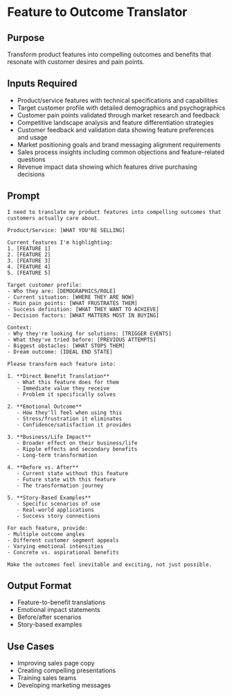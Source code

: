 # Feature to Outcome Translator

## Purpose
Transform product features into compelling outcomes and benefits that resonate with customer desires and pain points.

## Inputs Required
- Product/service features with technical specifications and capabilities
- Target customer profile with detailed demographics and psychographics
- Customer pain points validated through market research and feedback
- Competitive landscape analysis and feature differentiation strategies
- Customer feedback and validation data showing feature preferences and usage
- Market positioning goals and brand messaging alignment requirements
- Sales process insights including common objections and feature-related questions
- Revenue impact data showing which features drive purchasing decisions

## Prompt

```
I need to translate my product features into compelling outcomes that customers actually care about.

Product/Service: [WHAT YOU'RE SELLING]

Current features I'm highlighting:
1. [FEATURE 1]
2. [FEATURE 2]
3. [FEATURE 3]
4. [FEATURE 4]
5. [FEATURE 5]

Target customer profile:
- Who they are: [DEMOGRAPHICS/ROLE]
- Current situation: [WHERE THEY ARE NOW]
- Main pain points: [WHAT FRUSTRATES THEM]
- Success definition: [WHAT THEY WANT TO ACHIEVE]
- Decision factors: [WHAT MATTERS MOST IN BUYING]

Context:
- Why they're looking for solutions: [TRIGGER EVENTS]
- What they've tried before: [PREVIOUS ATTEMPTS]
- Biggest obstacles: [WHAT STOPS THEM]
- Dream outcome: [IDEAL END STATE]

Please transform each feature into:

1. **Direct Benefit Translation**
   - What this feature does for them
   - Immediate value they receive
   - Problem it specifically solves

2. **Emotional Outcome**
   - How they'll feel when using this
   - Stress/frustration it eliminates
   - Confidence/satisfaction it provides

3. **Business/Life Impact**
   - Broader effect on their business/life
   - Ripple effects and secondary benefits
   - Long-term transformation

4. **Before vs. After**
   - Current state without this feature
   - Future state with this feature
   - The transformation journey

5. **Story-Based Examples**
   - Specific scenarios of use
   - Real-world applications
   - Success story connections

For each feature, provide:
- Multiple outcome angles
- Different customer segment appeals
- Varying emotional intensities
- Concrete vs. aspirational benefits

Make the outcomes feel inevitable and exciting, not just possible.
```

## Output Format
- Feature-to-benefit translations
- Emotional impact statements
- Before/after scenarios
- Story-based examples

## Use Cases
- Improving sales page copy
- Creating compelling presentations
- Training sales teams
- Developing marketing messages